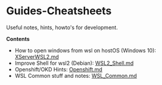 # Guides-Cheatsheets
Useful notes, hints, howto's for development.

**Contents**
* How to open windows from wsl on hostOS (Windows 10): [XServerWSL2.md](https://github.com/Kraego/Guides-Cheatsheets/blob/master/XServerWSL2.md)
* Improve Shell for wsl2 (Debian): [WSL2_Shell.md](https://github.com/Kraego/Guides-Cheatsheets/blob/master/WSL2_Shell.md)
* Openshift/OKD Hints: [Openshift.md](https://github.com/Kraego/Guides-Cheatsheets/blob/master/Openshift.md)
* WSL Common stuff and notes: [WSL_Common.md](https://github.com/Kraego/Guides-Cheatsheets/blob/master/WSL_Common.md)
